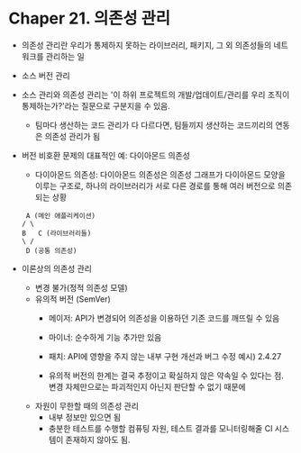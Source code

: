 # Chaper 21. 의존성 관리

* 의존성 관리란 우리가 통제하지 못하는 라이브러리, 패키지, 그 외 의존성들의 네트워크를 관리하는 일
* 소스 버전 관리
* 소스 관리와 의존성 관리는 '이 하위 프로젝트의 개발/업데이트/관리를 우리 조직이 통제하는가?'라는 질문으로 구분지을 수 있음.
  * 팀마다 생산하는 코드 관리가 다 다르다면, 팀들끼지 생산하는 코드끼리의 연동은 의존성 관리가 됨

* 버전 비호환 문제의 대표적인 예: 다이아몬드 의존성

  * 다이아몬드 의존성: 다이아몬드 의존성은 의존성 그래프가 다이아몬드 모양을 이루는 구조로, 하나의 라이브러리가 서로 다른 경로를 통해 여러 버전으로 의존되는 상황

   ```
    A (메인 애플리케이션)
   / \
  B   C (라이브러리들)
   \ /
    D (공통 의존성)
   ```

* 이론상의 의존성 관리
    * 변경 불가(정적 의존성 모델)
    * 유의적 버전 (SemVer)
        * 메이저: API가 변경되어 의존성을 이용하던 기존 코드를 깨뜨릴 수 있음
        * 마이너: 순수하게 기능 추가만 있음
        * 패치: API에 영향을 주지 않는 내부 구현 개선과 버그 수정
        예시) 2.4.27

        * 유의적 버전의 한계는 결국 추정이고 확실하지 않은 약속일 수 있다는 점. 변경 자체만으로는 파괴적인지 아닌지 판단할 수 없기 때문에
    * 자원이 무한할 때의 의존성 관리
        * 내부 정보만 있으면 됨
        * 충분한 테스트를 수행할 컴퓨팅 자원, 테스트 결과를 모니터링해줄 CI 시스템이 존재하지 않아도 됨.